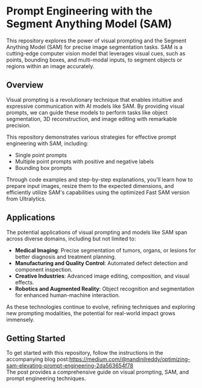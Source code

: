
# Prompt Engineering with the Segment Anything Model (SAM)

This repository explores the power of visual prompting and the Segment Anything Model (SAM) for precise image segmentation tasks. SAM is a cutting-edge computer vision model that leverages visual cues, such as points, bounding boxes, and multi-modal inputs, to segment objects or regions within an image accurately.

## Overview

Visual prompting is a revolutionary technique that enables intuitive and expressive communication with AI models like SAM. By providing visual prompts, we can guide these models to perform tasks like object segmentation, 3D reconstruction, and image editing with remarkable precision.

This repository demonstrates various strategies for effective prompt engineering with SAM, including:

- Single point prompts
- Multiple point prompts with positive and negative labels
- Bounding box prompts

Through code examples and step-by-step explanations, you'll learn how to prepare input images, resize them to the expected dimensions, and efficiently utilize SAM's capabilities using the optimized Fast SAM version from Ultralytics.

## Applications

The potential applications of visual prompting and models like SAM span across diverse domains, including but not limited to:

- **Medical Imaging**: Precise segmentation of tumors, organs, or lesions for better diagnosis and treatment planning.
- **Manufacturing and Quality Control**: Automated defect detection and component inspection.
- **Creative Industries**: Advanced image editing, composition, and visual effects.
- **Robotics and Augmented Reality**: Object recognition and segmentation for enhanced human-machine interaction.

As these technologies continue to evolve, refining techniques and exploring new prompting modalities, the potential for real-world impact grows immensely.

## Getting Started

To get started with this repository, follow the instructions in the accompanying blog post:https://medium.com/@nandinilreddy/optimizing-sam-elevating-prompt-engineering-2da563654f78  
The post provides a comprehensive guide on visual prompting, SAM, and prompt engineering techniques.

